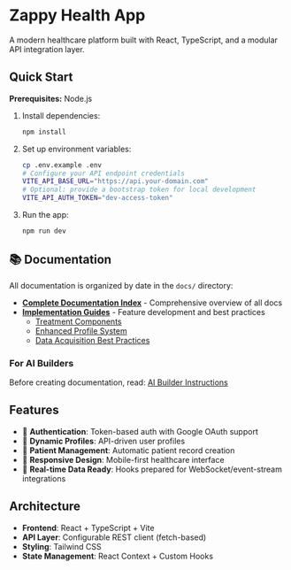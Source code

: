 # Zappy Health App

A modern healthcare platform built with React, TypeScript, and a modular API integration layer.

## Quick Start

**Prerequisites:** Node.js

1. Install dependencies:
   ```bash
   npm install
   ```

2. Set up environment variables:
   ```bash
   cp .env.example .env
   # Configure your API endpoint credentials
   VITE_API_BASE_URL="https://api.your-domain.com"
   # Optional: provide a bootstrap token for local development
   VITE_API_AUTH_TOKEN="dev-access-token"
   ```

3. Run the app:
   ```bash
   npm run dev
   ```

## 📚 Documentation

All documentation is organized by date in the `docs/` directory:

- **[Complete Documentation Index](docs/DOCUMENTATION_INDEX.md)** - Comprehensive overview of all docs
- **[Implementation Guides](docs/2025-06-26/)** - Feature development and best practices
  - [Treatment Components](docs/2025-06-26/TREATMENT_COMPONENTS_IMPLEMENTATION.md)
  - [Enhanced Profile System](docs/2025-06-26/enhanced-profile-system.md)
  - [Data Acquisition Best Practices](docs/2025-06-26/PATIENT_APP_DATA_ACQUISITION_BEST_PRACTICES.md)

### For AI Builders

Before creating documentation, read: [AI Builder Instructions](docs/AI_BUILDER_INSTRUCTIONS.md)

## Features

- 🔐 **Authentication**: Token-based auth with Google OAuth support
- 👤 **Dynamic Profiles**: API-driven user profiles
- 🏥 **Patient Management**: Automatic patient record creation
- 📱 **Responsive Design**: Mobile-first healthcare interface
- 🔄 **Real-time Data Ready**: Hooks prepared for WebSocket/event-stream integrations

## Architecture

- **Frontend**: React + TypeScript + Vite
- **API Layer**: Configurable REST client (fetch-based)
- **Styling**: Tailwind CSS
- **State Management**: React Context + Custom Hooks
